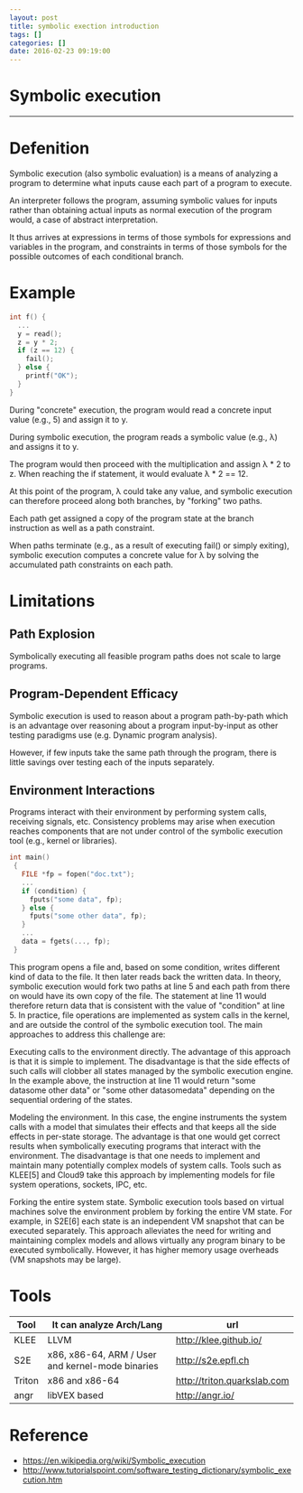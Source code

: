```yaml
---
layout: post
title: symbolic exection introduction
tags: []
categories: []
date: 2016-02-23 09:19:00
---
```

# Symbolic execution
---
# Defenition

Symbolic execution (also symbolic evaluation) is a means of analyzing a program to determine what inputs cause each part of a program to execute.

An interpreter follows the program, assuming symbolic values for inputs rather than obtaining actual inputs as normal execution of the program would, a case of abstract interpretation.

It thus arrives at expressions in terms of those symbols for expressions and variables in the program, and constraints in terms of those symbols for the possible outcomes of each conditional branch.
# Example
```c
int f() {
  ...
  y = read();
  z = y * 2;
  if (z == 12) {
    fail();
  } else {
    printf("OK");
  }
}
```
During "concrete" execution, the program would read a concrete input value (e.g., 5) and assign it to y.

During symbolic execution, the program reads a symbolic value (e.g., λ) and assigns it to y.

The program would then proceed with the multiplication and assign λ * 2 to z. When reaching the if statement, it would evaluate λ * 2 == 12. 

At this point of the program, λ could take any value, and symbolic execution can therefore proceed along both branches, by "forking" two paths. 

Each path get assigned a copy of the program state at the branch instruction as well as a path constraint.

When paths terminate (e.g., as a result of executing fail() or simply exiting), symbolic execution computes a concrete value for λ by solving the accumulated path constraints on each path.
# Limitations

## Path Explosion

Symbolically executing all feasible program paths does not scale to large programs.

## Program-Dependent Efficacy

Symbolic execution is used to reason about a program path-by-path which is an advantage over reasoning about a program input-by-input as other testing paradigms use (e.g. Dynamic program analysis). 

However, if few inputs take the same path through the program, there is little savings over testing each of the inputs separately.

## Environment Interactions

Programs interact with their environment by performing system calls, receiving signals, etc. 
Consistency problems may arise when execution reaches components that are not under control of the symbolic execution tool (e.g., kernel or libraries). 

```c
int main()
 {
   FILE *fp = fopen("doc.txt");
   ...
   if (condition) {
     fputs("some data", fp);
   } else {
     fputs("some other data", fp);
   }
   ...
   data = fgets(..., fp);
 }
```
This program opens a file and, based on some condition, writes different kind of data to the file. It then later reads back the written data. In theory, symbolic execution would fork two paths at line 5 and each path from there on would have its own copy of the file. The statement at line 11 would therefore return data that is consistent with the value of "condition" at line 5. In practice, file operations are implemented as system calls in the kernel, and are outside the control of the symbolic execution tool. The main approaches to address this challenge are:

Executing calls to the environment directly. The advantage of this approach is that it is simple to implement. The disadvantage is that the side effects of such calls will clobber all states managed by the symbolic execution engine. In the example above, the instruction at line 11 would return "some datasome other data" or "some other datasomedata" depending on the sequential ordering of the states.

Modeling the environment. In this case, the engine instruments the system calls with a model that simulates their effects and that keeps all the side effects in per-state storage. The advantage is that one would get correct results when symbolically executing programs that interact with the environment. The disadvantage is that one needs to implement and maintain many potentially complex models of system calls. Tools such as KLEE[5] and Cloud9 take this approach by implementing models for file system operations, sockets, IPC, etc.

Forking the entire system state. Symbolic execution tools based on virtual machines solve the environment problem by forking the entire VM state. For example, in S2E[6] each state is an independent VM snapshot that can be executed separately. This approach alleviates the need for writing and maintaining complex models and allows virtually any program binary to be executed symbolically. However, it has higher memory usage overheads (VM snapshots may be large).

# Tools
| Tool   | It can analyze Arch/Lang                         | url                         |
| ------ | ------------------------------------------------ | --------------------------- |
| KLEE   | LLVM                                             | http://klee.github.io/      |
| S2E	 | x86, x86-64, ARM / User and kernel-mode binaries	| http://s2e.epfl.ch          |
| Triton | x86 and x86-64                                   | http://triton.quarkslab.com |
| angr   | libVEX based                                     | http://angr.io/             |

# Reference
- https://en.wikipedia.org/wiki/Symbolic_execution
- http://www.tutorialspoint.com/software_testing_dictionary/symbolic_execution.htm

